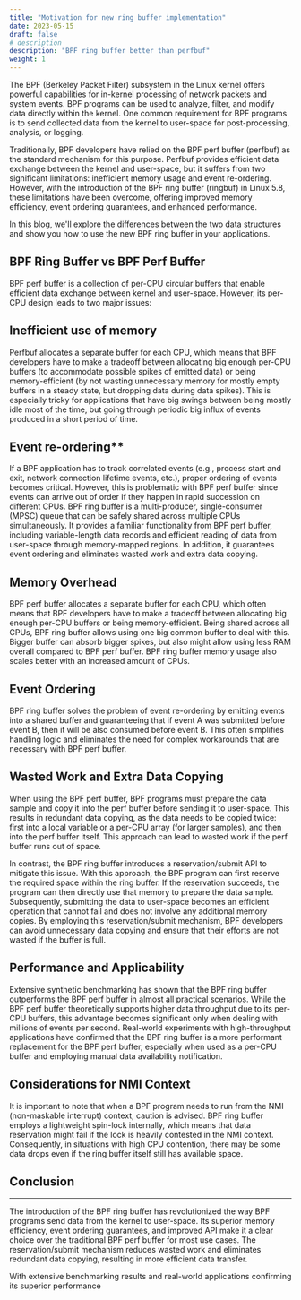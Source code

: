 ```yaml
---
title: "Motivation for new ring buffer implementation"
date: 2023-05-15
draft: false
# description
description: "BPF ring buffer better than perfbuf"
weight: 1
---
```


The BPF (Berkeley Packet Filter) subsystem in the Linux kernel offers powerful capabilities for in-kernel processing of network packets and system events. BPF programs can be used to analyze, filter, and modify data directly within the kernel. One common requirement for BPF programs is to send collected data from the kernel to user-space for post-processing, analysis, or logging.

Traditionally, BPF developers have relied on the BPF perf buffer (perfbuf) as the standard mechanism for this purpose. Perfbuf provides efficient data exchange between the kernel and user-space, but it suffers from two significant limitations: inefficient memory usage and event re-ordering. However, with the introduction of the BPF ring buffer (ringbuf) in Linux 5.8, these limitations have been overcome, offering improved memory efficiency, event ordering guarantees, and enhanced performance.


In this blog, we'll explore the differences between the two data structures and show you how to use the new BPF ring buffer in your applications.

## BPF Ring Buffer vs BPF Perf Buffer

BPF perf buffer is a collection of per-CPU circular buffers that enable efficient data exchange between kernel and user-space. However, its per-CPU design leads to two major issues:

## Inefficient use of memory

Perfbuf allocates a separate buffer for each CPU, which means that BPF developers have to make a tradeoff between allocating big enough per-CPU buffers (to accommodate possible spikes of emitted data) or being memory-efficient (by not wasting unnecessary memory for mostly empty buffers in a steady state, but dropping data during data spikes). This is especially tricky for applications that have big swings between being mostly idle most of the time, but going through periodic big influx of events produced in a short period of time.

## Event re-ordering**

 If a BPF application has to track correlated events (e.g., process start and exit, network connection lifetime events, etc.), proper ordering of events becomes critical. However, this is problematic with BPF perf buffer since events can arrive out of order if they happen in rapid succession on different CPUs.
BPF ring buffer is a multi-producer, single-consumer (MPSC) queue that can be safely shared across multiple CPUs simultaneously. It provides a familiar functionality from BPF perf buffer, including variable-length data records and efficient reading of data from user-space through memory-mapped regions. In addition, it guarantees event ordering and eliminates wasted work and extra data copying.

## Memory Overhead

BPF perf buffer allocates a separate buffer for each CPU, which often means that BPF developers have to make a tradeoff between allocating big enough per-CPU buffers or being memory-efficient. Being shared across all CPUs, BPF ring buffer allows using one big common buffer to deal with this. Bigger buffer can absorb bigger spikes, but also might allow using less RAM overall compared to BPF perf buffer. BPF ring buffer memory usage also scales better with an increased amount of CPUs.

## Event Ordering

BPF ring buffer solves the problem of event re-ordering by emitting events into a shared buffer and guaranteeing that if event A was submitted before event B, then it will be also consumed before event B. This often simplifies handling logic and eliminates the need for complex workarounds that are necessary with BPF perf buffer.

## Wasted Work and Extra Data Copying

When using the BPF perf buffer, BPF programs must prepare the data sample and copy it into the perf buffer before sending it to user-space. This results in redundant data copying, as the data needs to be copied twice: first into a local variable or a per-CPU array (for larger samples), and then into the perf buffer itself. This approach can lead to wasted work if the perf buffer runs out of space.

In contrast, the BPF ring buffer introduces a reservation/submit API to mitigate this issue. With this approach, the BPF program can first reserve the required space within the ring buffer. If the reservation succeeds, the program can then directly use that memory to prepare the data sample. Subsequently, submitting the data to user-space becomes an efficient operation that cannot fail and does not involve any additional memory copies. By employing this reservation/submit mechanism, BPF developers can avoid unnecessary data copying and ensure that their efforts are not wasted if the buffer is full.

## Performance and Applicability

Extensive synthetic benchmarking has shown that the BPF ring buffer outperforms the BPF perf buffer in almost all practical scenarios. While the BPF perf buffer theoretically supports higher data throughput due to its per-CPU buffers, this advantage becomes significant only when dealing with millions of events per second. Real-world experiments with high-throughput applications have confirmed that the BPF ring buffer is a more performant replacement for the BPF perf buffer, especially when used as a per-CPU buffer and employing manual data availability notification.


## Considerations for NMI Context

It is important to note that when a BPF program needs to run from the NMI (non-maskable interrupt) context, caution is advised. BPF ring buffer employs a lightweight spin-lock internally, which means that data reservation might fail if the lock is heavily contested in the NMI context. Consequently, in situations with high CPU contention, there may be some data drops even if the ring buffer itself still has available space.

## Conclusion
___
The introduction of the BPF ring buffer has revolutionized the way BPF programs send data from the kernel to user-space. Its superior memory efficiency, event ordering guarantees, and improved API make it a clear choice over the traditional BPF perf buffer for most use cases. The reservation/submit mechanism reduces wasted work and eliminates redundant data copying, resulting in more efficient data transfer.

With extensive benchmarking results and real-world applications confirming its superior performance





